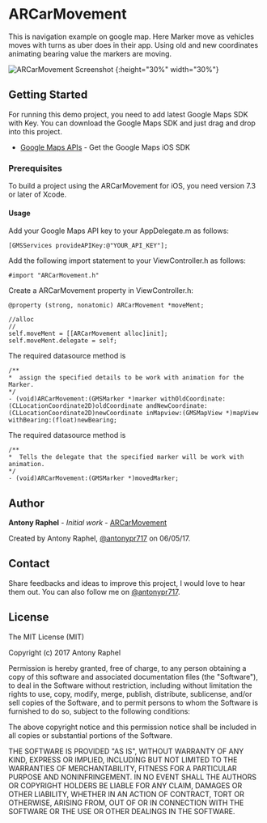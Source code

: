# ARCarMovement

This is navigation example on google map. Here Marker move as vehicles moves with turns as uber does in their app. Using old and new coordinates animating bearing value the markers are moving.


![ARCarMovement Screenshot](https://raw.githubusercontent.com/antonyraphel/ARCarMovement/30b4fa26fc4f14abaef5da147544db8d558b1c18/screenshot/image-1.png) {:height="30%" width="30%"}

## Getting Started

For running this demo project, you need to add latest Google Maps SDK with Key. You can download the Google Maps SDK and just drag and drop into this project.

* [Google Maps APIs](https://developers.google.com/maps/documentation/ios-sdk/start) - Get the Google Maps iOS SDK

### Prerequisites

To build a project using the ARCarMovement for iOS, you need version 7.3 or later of Xcode.

#### Usage

Add your Google Maps API key to your AppDelegate.m as follows:

```
[GMSServices provideAPIKey:@"YOUR_API_KEY"];
```

Add the following import statement to your ViewController.h as follows:


```
#import "ARCarMovement.h"
```

Create a ARCarMovement property in ViewController.h:

```
@property (strong, nonatomic) ARCarMovement *moveMent;

//alloc
//
self.moveMent = [[ARCarMovement alloc]init];
self.moveMent.delegate = self;
```

The required datasource method is

```
/**
*  assign the specified details to be work with animation for the Marker.
*/
- (void)ARCarMovement:(GMSMarker *)marker withOldCoordinate:(CLLocationCoordinate2D)oldCoordinate andNewCoordinate:(CLLocationCoordinate2D)newCoordinate inMapview:(GMSMapView *)mapView withBearing:(float)newBearing;

```

The required datasource method is

```
/**
*  Tells the delegate that the specified marker will be work with animation.
*/
- (void)ARCarMovement:(GMSMarker *)movedMarker;
```

## Author

**Antony Raphel** - *Initial work* - [ARCarMovement](https://github.com/antonyraphel/ARCarMovement)

Created by Antony Raphel, [@antonypr717](https://twitter.com/antonypr717) on 06/05/17.

## Contact

Share feedbacks and ideas to improve this project, I would love to hear them out. You can also follow me on [@antonypr717](https://twitter.com/antonypr717).

## License

The MIT License (MIT)

Copyright (c) 2017 Antony Raphel

Permission is hereby granted, free of charge, to any person obtaining a copy of this software and associated documentation files (the "Software"), to deal in the Software without restriction, including without limitation the rights to use, copy, modify, merge, publish, distribute, sublicense, and/or sell copies of the Software, and to permit persons to whom the Software is furnished to do so, subject to the following conditions:

The above copyright notice and this permission notice shall be included in all copies or substantial portions of the Software.

THE SOFTWARE IS PROVIDED "AS IS", WITHOUT WARRANTY OF ANY KIND, EXPRESS OR IMPLIED, INCLUDING BUT NOT LIMITED TO THE WARRANTIES OF MERCHANTABILITY, FITNESS FOR A PARTICULAR PURPOSE AND NONINFRINGEMENT. IN NO EVENT SHALL THE AUTHORS OR COPYRIGHT HOLDERS BE LIABLE FOR ANY CLAIM, DAMAGES OR OTHER LIABILITY, WHETHER IN AN ACTION OF CONTRACT, TORT OR OTHERWISE, ARISING FROM, OUT OF OR IN CONNECTION WITH THE SOFTWARE OR THE USE OR OTHER DEALINGS IN THE SOFTWARE.



